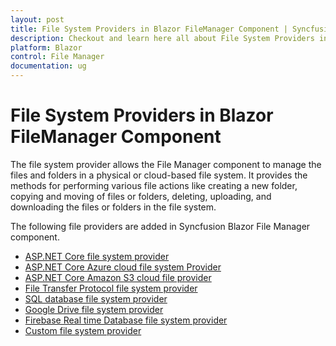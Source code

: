 ```yaml
---
layout: post
title: File System Providers in Blazor FileManager Component | Syncfusion
description: Checkout and learn here all about File System Providers in Syncfusion Blazor FileManager component and more.
platform: Blazor
control: File Manager
documentation: ug
---
```


# File System Providers in Blazor FileManager Component

The file system provider allows the File Manager component to manage the files and folders in a physical or cloud-based file system. It provides the methods for performing various file actions like creating a new folder, copying and moving of files or folders, deleting, uploading, and downloading the files or folders in the file system.

The following file providers are added in Syncfusion Blazor File Manager component.

* [ASP.NET Core file system provider](https://blazor.syncfusion.com/documentation/file-manager/ASP.NET-Core-file-system-provider)
* [ASP.NET Core Azure cloud file system Provider](https://blazor.syncfusion.com/documentation/file-manager/ASP.NET-Core-Azure-cloud-file-system-provider)
* [ASP.NET Core Amazon S3 cloud file provider](https://blazor.syncfusion.com/documentation/file-manager/ASP.NET-Core-Amazon-S3-cloud-file-provider)
* [File Transfer Protocol file system provider](https://blazor.syncfusion.com/documentation/file-manager/File-Transfer-Protocol-file-system-provider)
* [SQL database file system provider](https://blazor.syncfusion.com/documentation/file-manager/SQL-database-file-system-provider)
* [Google Drive file system provider](https://blazor.syncfusion.com/documentation/file-manager/Google-Drive-file-system-provider)
* [Firebase Real time Database file system provider](https://blazor.syncfusion.com/documentation/file-manager/Firebase-Real-time-Database-file-system-provider)
* [Custom file system provider](https://blazor.syncfusion.com/documentation/file-manager/custom-file-provider)
